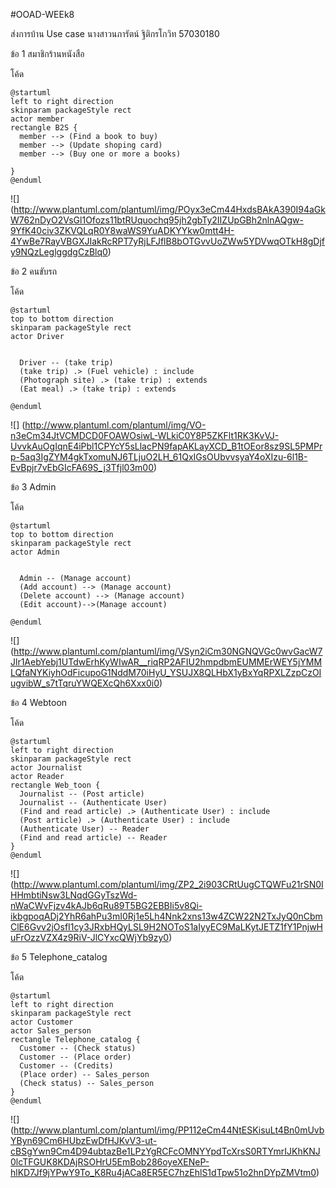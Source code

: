 #OOAD-WEEk8

ส่งการบ้าน Use case นางสาวนภารัตน์ ฐิติกรโกวิท 57030180

ข้อ 1 สมาชิกร้านหนังสือ 

โค้ด 
```
@startuml
left to right direction
skinparam packageStyle rect
actor member
rectangle B2S {
  member --> (Find a book to buy)
  member --> (Update shoping card)
  member --> (Buy one or more a books)
 
}
@enduml
```
![]
(http://www.plantuml.com/plantuml/img/POyx3eCm44HxdsBAkA390I94aGkW762nDyO2VsGl1Ofozs11btRUquochq95jh2gbTy2IIZUpGBh2nlnAQgw-9YfK40civ3ZKVQLqR0Y8waWS9YuADKYYkw0mtt4H-4YwBe7RayVBGXJIakRcRPT7yRjLFJflB8bOTGvvUoZWw5YDVwqOTkH8gDjfy9NQzLeglggdgCzBlq0)

ข้อ 2 คนขับรถ

โค้ด
```
@startuml
top to bottom direction
skinparam packageStyle rect
actor Driver


  Driver -- (take trip)
  (take trip) .> (Fuel vehicle) : include
  (Photograph site) .> (take trip) : extends
  (Eat meal) .> (take trip) : extends

@enduml
```
![]
(http://www.plantuml.com/plantuml/img/VO-n3eCm34JtVCMDCD0FOAWOsiwL-WLkiC0Y8P5ZKFlt1RK3KvVJ-UvvkAuOgIqnE4iPbl1CPYcY5sLlacPN9fapAKLayXCD_B1tOEor8sz9SL5PMPrp-5aq3IgZYM4gkTxomuNJ6TLjuO2LH_61QxIGsOUbvvsyaY4oXIzu-6l1B-EvBpjr7vEbGIcFA69S_j3Tfjl03m00)

ข้อ 3 Admin

โค้ด
```
@startuml
top to bottom direction
skinparam packageStyle rect
actor Admin


  Admin -- (Manage account)
  (Add account) --> (Manage account) 
  (Delete account) --> (Manage account)
  (Edit account)-->(Manage account)

@enduml
```
![]
(http://www.plantuml.com/plantuml/img/VSyn2iCm30NGNQVGc0wvGacW7Jlr1AebYebj1UTdwErhKyWIwAR__riqRP2AFIU2hmpdbmEUMMErWEY5jYMMLQfaNYKiyhOdFicupoG1NddM70iHyU_YSUJX8QLHbX1yBxYqRPXLZzpCzOIugvibW_s7tTqruYWQEXcQh6Xxx0i0)


ข้อ 4 Webtoon

โค้ด
```
@startuml
left to right direction
skinparam packageStyle rect
actor Journalist
actor Reader
rectangle Web_toon {
  Journalist -- (Post article)
  Journalist -- (Authenticate User)
  (Find and read article) .> (Authenticate User) : include
  (Post article) .> (Authenticate User) : include
  (Authenticate User) -- Reader
  (Find and read article) -- Reader
}
@enduml

```
![]
(http://www.plantuml.com/plantuml/img/ZP2_2i903CRtUugCTQWFu21rSN0IHHmbtiNsw3LNqdGGyTszWd-nWaCWvFjzv4kAJb6qRu89T5BG2EBBIi5v8Qi-ikbgpoqADj2YhR6ahPu3mI0Rj1e5Lh4Nnk2xns13w4ZCW22N2TxJyQ0nCbmClE6Gvv2jOsfI1cy3JRxbHQyLSL9H2NOToS1aIyyEC9MaLKytJETZ1fY1PnjwHuFrOzzVZX4z9RiV-JlCYxcQWjYb9zy0)


ข้อ 5 Telephone_catalog

โค้ด
```
@startuml
left to right direction
skinparam packageStyle rect
actor Customer
actor Sales_person
rectangle Telephone_catalog {
  Customer -- (Check status)
  Customer -- (Place order)
  Customer -- (Credits)
  (Place order) -- Sales_person
  (Check status) -- Sales_person
}
@enduml

```
![]
(http://www.plantuml.com/plantuml/img/PP112eCm44NtESKisuLt4Bn0mUvbYByn69Cm6HUbzEwDfHJKvV3-ut-cBSgYwn9Cm4D94ubtazBe1LPzYgRCFcOMNYYpdTcXrsS0RTYmrIJKhKNJ0lcTFGUK8KDAjRSOHrU5EmBob286oyeXENeP-hlKD7Jf9jYPwY9To_K8Ru4jACa8ER5EC7hzEhlS1dTpw51o2hnDYpZMVtm0)
